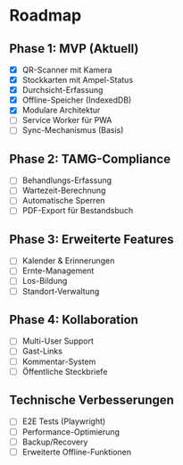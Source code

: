 # Roadmap

## Phase 1: MVP (Aktuell)
- [x] QR-Scanner mit Kamera
- [x] Stockkarten mit Ampel-Status
- [x] Durchsicht-Erfassung
- [x] Offline-Speicher (IndexedDB)
- [x] Modulare Architektur
- [ ] Service Worker für PWA
- [ ] Sync-Mechanismus (Basis)

## Phase 2: TAMG-Compliance
- [ ] Behandlungs-Erfassung
- [ ] Wartezeit-Berechnung
- [ ] Automatische Sperren
- [ ] PDF-Export für Bestandsbuch

## Phase 3: Erweiterte Features
- [ ] Kalender & Erinnerungen
- [ ] Ernte-Management
- [ ] Los-Bildung
- [ ] Standort-Verwaltung

## Phase 4: Kollaboration
- [ ] Multi-User Support
- [ ] Gast-Links
- [ ] Kommentar-System
- [ ] Öffentliche Steckbriefe

## Technische Verbesserungen
- [ ] E2E Tests (Playwright)
- [ ] Performance-Optimierung
- [ ] Backup/Recovery
- [ ] Erweiterte Offline-Funktionen